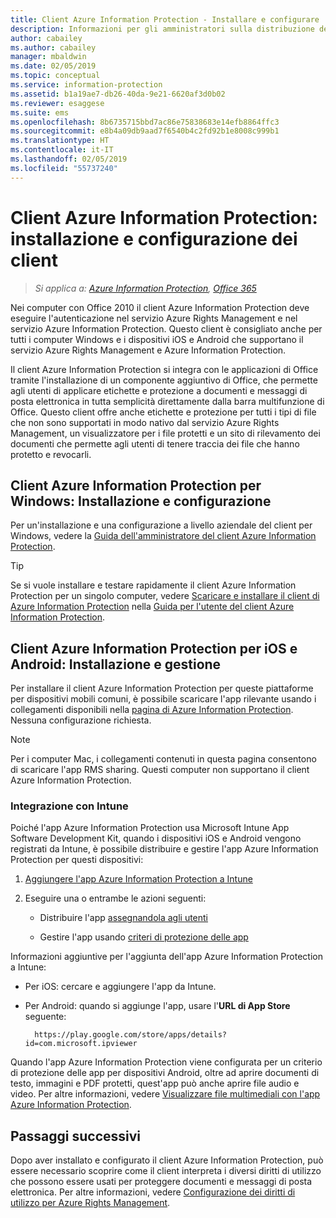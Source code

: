 ```yaml
---
title: Client Azure Information Protection - Installare e configurare
description: Informazioni per gli amministratori sulla distribuzione del client Azure Information Protection in computer e dispositivi mobili Windows.
author: cabailey
ms.author: cabailey
manager: mbaldwin
ms.date: 02/05/2019
ms.topic: conceptual
ms.service: information-protection
ms.assetid: b1a19ae7-db26-40da-9e21-6620af3d0b02
ms.reviewer: esaggese
ms.suite: ems
ms.openlocfilehash: 8b6735715bbd7ac86e75838683e14efb8864ffc3
ms.sourcegitcommit: e8b4a09db9aad7f6540b4c2fd92b1e8008c999b1
ms.translationtype: HT
ms.contentlocale: it-IT
ms.lasthandoff: 02/05/2019
ms.locfileid: "55737240"
---
```

# <a name="azure-information-protection-client-installation-and-configuration-for-clients"></a>Client Azure Information Protection: installazione e configurazione dei client

>*Si applica a: [Azure Information Protection](https://azure.microsoft.com/pricing/details/information-protection), [Office 365](https://download.microsoft.com/download/E/C/F/ECF42E71-4EC0-48FF-AA00-577AC14D5B5C/Azure_Information_Protection_licensing_datasheet_EN-US.pdf)*

Nei computer con Office 2010 il client Azure Information Protection deve eseguire l'autenticazione nel servizio Azure Rights Management e nel servizio Azure Information Protection. Questo client è consigliato anche per tutti i computer Windows e i dispositivi iOS e Android che supportano il servizio Azure Rights Management e Azure Information Protection. 

Il client Azure Information Protection si integra con le applicazioni di Office tramite l'installazione di un componente aggiuntivo di Office, che permette agli utenti di applicare etichette e protezione a documenti e messaggi di posta elettronica in tutta semplicità direttamente dalla barra multifunzione di Office. Questo client offre anche etichette e protezione per tutti i tipi di file che non sono supportati in modo nativo dal servizio Azure Rights Management, un visualizzatore per i file protetti e un sito di rilevamento dei documenti che permette agli utenti di tenere traccia dei file che hanno protetto e revocarli.

## <a name="the-azure-information-protection-client-for-windows-installation-and-configuration"></a>Client Azure Information Protection per Windows: Installazione e configurazione

Per un'installazione e una configurazione a livello aziendale del client per Windows, vedere la [Guida dell'amministratore del client Azure Information Protection](./rms-client/client-admin-guide.md).

> [!TIP]
> Se si vuole installare e testare rapidamente il client Azure Information Protection per un singolo computer, vedere [Scaricare e installare il client di Azure Information Protection](./rms-client/install-client-app.md) nella [Guida per l'utente del client Azure Information Protection](./rms-client/client-user-guide.md).

## <a name="the-azure-information-protection-client-for-ios-and-android-installation-and-management"></a>Client Azure Information Protection per iOS e Android: Installazione e gestione

Per installare il client Azure Information Protection per queste piattaforme per dispositivi mobili comuni, è possibile scaricare l'app rilevante usando i collegamenti disponibili nella [pagina di Azure Information Protection](https://go.microsoft.com/fwlink/?LinkId=303970). Nessuna configurazione richiesta.

> [!NOTE]
> Per i computer Mac, i collegamenti contenuti in questa pagina consentono di scaricare l'app RMS sharing. Questi computer non supportano il client Azure Information Protection.

### <a name="integration-with-intune"></a>Integrazione con Intune

Poiché l'app Azure Information Protection usa Microsoft Intune App Software Development Kit, quando i dispositivi iOS e Android vengono registrati da Intune, è possibile distribuire e gestire l'app Azure Information Protection per questi dispositivi:

1. [Aggiungere l'app Azure Information Protection a Intune](/intune/apps-add) 

2. Eseguire una o entrambe le azioni seguenti:
    
    - Distribuire l'app [assegnandola agli utenti](/intune/apps-deploy)
    
    - Gestire l'app usando [criteri di protezione delle app](/intune/app-protection-policies)

Informazioni aggiuntive per l'aggiunta dell'app Azure Information Protection a Intune:

- Per iOS: cercare e aggiungere l'app da Intune.

- Per Android: quando si aggiunge l'app, usare l'**URL di App Store** seguente:
        
        https://play.google.com/store/apps/details?id=com.microsoft.ipviewer

Quando l'app Azure Information Protection viene configurata per un criterio di protezione delle app per dispositivi Android, oltre ad aprire documenti di testo, immagini e PDF protetti, quest'app può anche aprire file audio e video. Per altre informazioni, vedere [Visualizzare file multimediali con l'app Azure Information Protection](/intune/end-user-mam-apps-android#view-media-files-with-the-azure-information-protection-app).

## <a name="next-steps"></a>Passaggi successivi

Dopo aver installato e configurato il client Azure Information Protection, può essere necessario scoprire come il client interpreta i diversi diritti di utilizzo che possono essere usati per proteggere documenti e messaggi di posta elettronica. Per altre informazioni, vedere [Configurazione dei diritti di utilizzo per Azure Rights Management](configure-usage-rights.md).
